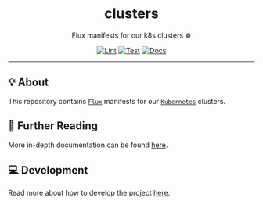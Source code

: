 <h1 align="center">clusters</h1>

<div align="center">

Flux manifests for our k8s clusters ☸️

[![Lint](https://github.com/radio-aktywne/clusters/actions/workflows/lint.yaml/badge.svg)](https://github.com/radio-aktywne/clusters/actions/workflows/lint.yaml)
[![Test](https://github.com/radio-aktywne/clusters/actions/workflows/test.yaml/badge.svg)](https://github.com/radio-aktywne/clusters/actions/workflows/test.yaml)
[![Docs](https://github.com/radio-aktywne/clusters/actions/workflows/docs.yaml/badge.svg)](https://github.com/radio-aktywne/clusters/actions/workflows/docs.yaml)

</div>

---

## 💡 About

This repository contains [`Flux`](https://fluxcd.io) manifests for
our [`Kubernetes`](https://kubernetes.io) clusters.

## 📄 Further Reading

More in-depth documentation can be found
[here](https://radio-aktywne.github.io/clusters).

## 💻 Development

Read more about how to develop the project
[here](https://github.com/radio-aktywne/clusters/blob/main/CONTRIBUTING.md).
